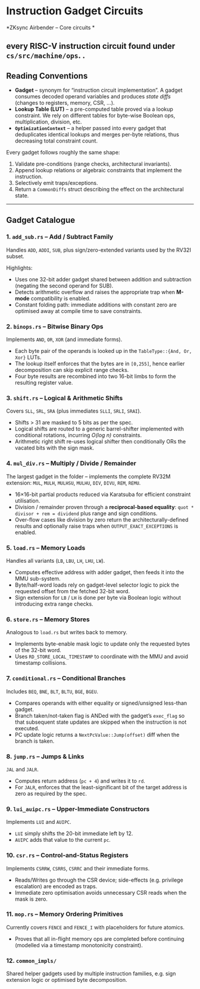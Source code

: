 # Instruction Gadget Circuits

*ZKsync Airbender – Core circuits *

**every RISC-V instruction circuit** found under `cs/src/machine/ops`.  .
---

## Reading Conventions

* **Gadget** – synonym for “instruction circuit implementation”.  A gadget consumes decoded operand variables and produces *state diffs* (changes to registers, memory, CSR, …).
* **Lookup Table (LUT)** – a pre-computed table proved via a lookup constraint.  We rely on different tables for byte-wise Boolean ops, multiplication, division, etc.
* **`OptimizationContext`** – a helper passed into every gadget that deduplicates identical lookups and merges per-byte relations, thus decreasing total constraint count.

Every gadget follows roughly the same shape:

1. Validate pre-conditions (range checks, architectural invariants).
2. Append lookup relations or algebraic constraints that implement the instruction.
3. Selectively emit traps/exceptions.
4. Return a `CommonDiffs` struct describing the effect on the architectural state.

---

## Gadget Catalogue

### 1. `add_sub.rs` – Add / Subtract Family

Handles `ADD`, `ADDI`, `SUB`, plus sign/zero-extended variants used by the RV32I subset.

Highlights:

* Uses one 32-bit adder gadget shared between addition and subtraction (negating the second operand for SUB).
* Detects arithmetic overflow and raises the appropriate trap when **M-mode** compatibility is enabled.
* Constant folding path: immediate additions with constant zero are optimised away at compile time to save constraints.

### 2. `binops.rs` – Bitwise Binary Ops

Implements `AND`, `OR`, `XOR` (and immediate forms).

* Each byte pair of the operands is looked up in the `TableType::{And, Or, Xor}` LUTs.
* The lookup itself enforces that the bytes are in `[0,255]`, hence earlier decomposition can skip explicit range checks.
* Four byte results are recombined into two 16-bit limbs to form the resulting register value.

### 3. `shift.rs` – Logical & Arithmetic Shifts

Covers `SLL`, `SRL`, `SRA` (plus immediates `SLLI`, `SRLI`, `SRAI`).

* Shifts > 31 are masked to 5 bits as per the spec.
* Logical shifts are routed to a generic barrel-shifter implemented with conditional rotations, incurring *O(log n)* constraints.
* Arithmetic right shift re-uses logical shifter then conditionally ORs the vacated bits with the sign mask.

### 4. `mul_div.rs` – Multiply / Divide / Remainder

The largest gadget in the folder – implements the complete RV32M extension: `MUL`, `MULH`, `MULHSU`, `MULHU`, `DIV`, `DIVU`, `REM`, `REMU`.

* 16×16-bit partial products reduced via Karatsuba for efficient constraint utilisation.
* Division / remainder proven through a **reciprocal-based equality**: `quot * divisor + rem = dividend` plus range and sign conditions.
* Over-flow cases like division by zero return the architecturally-defined results and optionally raise traps when `OUTPUT_EXACT_EXCEPTIONS` is enabled.

### 5. `load.rs` – Memory Loads

Handles all variants (`LB`, `LBU`, `LH`, `LHU`, `LW`).

* Computes effective address with adder gadget, then feeds it into the MMU sub-system.
* Byte/half-word loads rely on gadget-level selector logic to pick the requested offset from the fetched 32-bit word.
* Sign extension for `LB` / `LH` is done per byte via Boolean logic without introducing extra range checks.

### 6. `store.rs` – Memory Stores

Analogous to `load.rs` but writes back to memory.

* Implements byte-enable mask logic to update only the requested bytes of the 32-bit word.
* Uses `RD_STORE_LOCAL_TIMESTAMP` to coordinate with the MMU and avoid timestamp collisions.

### 7. `conditional.rs` – Conditional Branches

Includes `BEQ`, `BNE`, `BLT`, `BLTU`, `BGE`, `BGEU`.

* Compares operands with either equality or signed/unsigned less-than gadget.
* Branch taken/not-taken flag is ANDed with the gadget’s `exec_flag` so that subsequent state updates are skipped when the instruction is not executed.
* PC update logic returns a `NextPcValue::Jump(offset)` diff when the branch is taken.

### 8. `jump.rs` – Jumps & Links

`JAL` and `JALR`.

* Computes return address (`pc + 4`) and writes it to `rd`.
* For `JALR`, enforces that the least-significant bit of the target address is zero as required by the spec.

### 9. `lui_auipc.rs` – Upper-Immediate Constructors

Implements `LUI` and `AUIPC`.

* `LUI` simply shifts the 20-bit immediate left by 12.
* `AUIPC` adds that value to the current `pc`.

### 10. `csr.rs` – Control-and-Status Registers

Implements `CSRRW`, `CSRRS`, `CSRRC` and their immediate forms.

* Reads/Writes go through the CSR device; side-effects (e.g. privilege escalation) are encoded as traps.
* Immediate zero optimisation avoids unnecessary CSR reads when the mask is zero.

### 11. `mop.rs` – Memory Ordering Primitives

Currently covers `FENCE` and `FENCE_I` with placeholders for future atomics.

* Proves that all in-flight memory ops are completed before continuing (modelled via a timestamp monotonicity constraint).

### 12. `common_impls/`

Shared helper gadgets used by multiple instruction families, e.g. sign extension logic or optimised byte decomposition.

